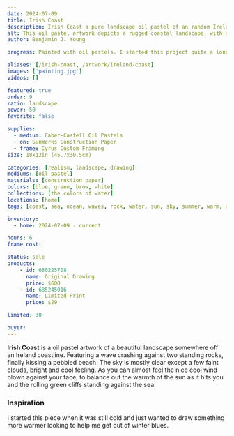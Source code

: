 ```yaml
---
date: 2024-07-09
title: Irish Coast
description: Irish Coast a pure landscape oil pastel of an random Ireland coastline with the waves crashing against the rocks and cliff.
alt: This oil pastel artwork depicts a rugged coastal landscape, with dark cliffs and rocks jutting into the blue-green sea, under a sky scattered with light clouds.
author: Benjamin J. Young

progress: Painted with oil pastels. I started this project quite a long time ago. Drawing out the shape of it at first and then it sat on a shelf for many months. Just now getting around to finishing it.

aliases: [/irish-coast, /artwork/ireland-coast]
images: ['painting.jpg']
videos: []

featured: true
order: 9
ratio: landscape
power: 50
favorite: false

supplies:
  - medium: Faber-Castell Oil Pastels
  - on: SunWorks Construction Paper
  - frame: Cyrus Custom Framing
size: 18x12in (45.7x30.5cm)

categories: [realism, landscape, drawing]
mediums: [oil pastel]
materials: [construction paper]
colors: [blue, green, brow, white]
collections: [the colors of water]
locations: [home]
tags: [coast, sea, ocean, waves, rock, water, sun, sky, summer, warm, outdoors, ireland, dim, relaxing]

inventory:
  - home: 2024-07-09 - current

hours: 6
frame cost: 

status: sale
products:
    - id: 680225708
      name: Original Drawing
      price: $600
    - id: 685245016
      name: Limited Print
      price: $29

limited: 30

buyer: 
---
```


**Irish Coast** is a oil pastel artwork of a beautiful landscape somewhere off an Ireland coastline. Featuring a wave crashing against two standing rocks, finally kissing a pebbled beach. The sky is mostly clear except a few faint clouds, bright and cool feeling. As you can almost feel the nice cool wind blown against your face, to balance out the warmth of the sun as it hits you and the rolling green cliffs standing against the sea.

### Inspiration ###

I started this piece when it was still cold and just wanted to draw something more warmer looking to help me get out of winter blues.